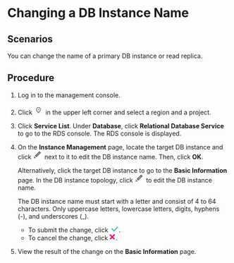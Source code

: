 # Changing a DB Instance Name<a name="rds_sqlserver_modify_instance_name"></a>

## **Scenarios**<a name="rds_modify_instance_name_section241540814823"></a>

You can change the  name  of a primary DB instance or read replica.

## Procedure<a name="rds_modify_instance_name_section45421719172826"></a>

1.  Log in to the management console.
2.  Click  ![](figures/region.png)  in the upper left corner and select a region and a project.
3.  Click  **Service List**. Under  **Database**, click  **Relational Database Service**  to go to the RDS console. The RDS console is displayed.
4.  On the  **Instance Management**  page, locate the target DB instance and click  ![](figures/port.png)  next to it to edit the DB instance name. Then, click  **OK**.

    Alternatively, click the target DB instance to go to the  **Basic Information**  page. In the DB instance topology, click  ![](figures/port.png)  to edit the DB instance name.

    The DB instance name must start with a letter and consist of 4 to 64 characters. Only uppercase letters, lowercase letters, digits, hyphens \(-\), and underscores \(\_\).

    -   To submit the change, click  ![](figures/insert.png).
    -   To cancel the change, click  ![](figures/deleat.png).

5.  View the result of the change on the  **Basic Information**  page.


